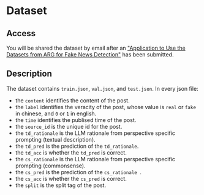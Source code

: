 # Dataset

## Access

You will be shared the dataset by email after an ["Application to Use the Datasets from ARG for Fake News Detection"](https://forms.office.com/r/MGG18JKYNn) has been submitted.

## Description

The dataset contains `train.json`, `val.json`, and `test.json`. In every json file:

- the `content` identifies the content of the post.
- the `label` identifies the veracity of the post, whose value is  `real` or `fake` in  chinese, and `0` or `1` in english.
- the `time` identifies the publised time of the post.
- the `source_id` is the unique id for the post.
- the `td_rationale` is the LLM rationale from perspective specific prompting (textual description).
- the `td_pred` is the prediction of the `td_rationale`.
- the `td_acc` is whether the `td_pred` is correct.
- the `cs_rationale` is the LLM rationale from perspective specific prompting (commonsense).
- the `cs_pred` is the prediction of the `cs_rationale `.
- the `cs_acc` is whether the `cs_pred` is correct.
- the `split` is the split tag of the post.

